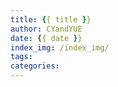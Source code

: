 ```yaml
---
title: {{ title }}
author: CYandYUE
date: {{ date }}
index_img: /index_img/
tags:
categories:
---
```

